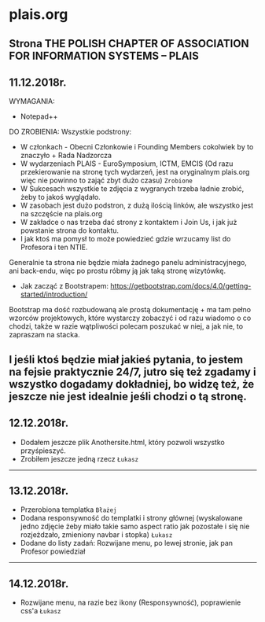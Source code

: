 # plais.org
Strona THE POLISH CHAPTER OF ASSOCIATION FOR INFORMATION SYSTEMS – PLAIS
-----------------------------------------------------
11.12.2018r.
-----------------------------------------------------
WYMAGANIA:

- Notepad++

DO ZROBIENIA:
Wszystkie podstrony:
- W członkach - Obecni Członkowie i Founding Members cokolwiek by to znaczyło + Rada Nadzorcza
- W wydarzeniach PLAIS - EuroSymposium, ICTM, EMCIS (Od razu przekierowanie na stronę tych wydarzeń, jest na oryginalnym plais.org więc nie powinno to zająć zbyt dużo czasu) ``` Zrobione ```
- W Sukcesach wszystkie te zdjęcia z wygranych trzeba ładnie zrobić, żeby to jakoś wyglądało.
- W zasobach jest dużo podstron, z dużą ilością linków, ale wszystko jest na szczęście na plais.org
- W zakładce o nas trzeba dać strony z kontaktem i Join Us, i jak już powstanie strona do kontaktu.
- I jak ktoś ma pomysł to może powiedzieć gdzie wrzucamy list do Profesora i ten NTIE.

Generalnie ta strona nie będzie miała żadnego panelu administracyjnego, ani back-endu, więc po prostu róbmy ją jak taką stronę wizytówkę.

- Jak zacząć z Bootstrapem: https://getbootstrap.com/docs/4.0/getting-started/introduction/

Bootstrap ma dość rozbudowaną ale prostą dokumentację + ma tam pełno wzorców projektowych, które wystarczy zobaczyć i od razu wiadomo o co chodzi, także w razie wątpliwości polecam poszukać w niej, a jak nie, to zapraszam na stacka.

I jeśli ktoś będzie miał jakieś pytania, to jestem na fejsie praktycznie 24/7, jutro się też zgadamy i wszystko dogadamy dokładniej, bo widzę też, że jeszcze nie jest idealnie jeśli chodzi o tą stronę.
-----------------------------------------------------
12.12.2018r.
-----------------------------------------------------
- Dodałem jeszcze plik Anothersite.html, który pozwoli wszystko przyśpieszyć.
- Zrobiłem jeszcze jedną rzecz ``` Łukasz ```

-----------------------------------------------------
13.12.2018r.
-----------------------------------------------------
- Przerobiona templatka ``` Błażej ```
- Dodana responsywność do templatki i strony głównej (wyskalowane jedno zdjęcie żeby miało takie samo aspect ratio jak pozostałe i się nie rozjeżdzało, zmieniony navbar i stopka) ``` Łukasz ```
- Dodane do listy zadań: Rozwijane menu, po lewej stronie, jak pan Profesor powiedział 

-----------------------------------------------------
14.12.2018r.
-----------------------------------------------------
- Rozwijane menu, na razie bez ikony (Responsywność), poprawienie css'a ``` Łukasz ```
